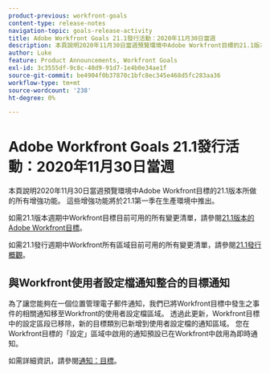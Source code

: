```yaml
---
product-previous: workfront-goals
content-type: release-notes
navigation-topic: goals-release-activity
title: Adobe Workfront Goals 21.1發行活動：2020年11月30日當週
description: 本頁說明2020年11月30日當週預覽環境中Adobe Workfront目標的21.1版本所做的所有增強功能。 這些增強功能將於21.1第一季在生產環境中推出。
author: Luke
feature: Product Announcements, Workfront Goals
exl-id: 3c3555df-9c8c-40d9-91d7-1e4b0e34ae1f
source-git-commit: be4904f0b37870c1bfc8ec345e468d5fc283aa36
workflow-type: tm+mt
source-wordcount: '238'
ht-degree: 0%

---
```


# Adobe Workfront Goals 21.1發行活動：2020年11月30日當週

本頁說明2020年11月30日當週預覽環境中Adobe Workfront目標的21.1版本所做的所有增強功能。 這些增強功能將於21.1第一季在生產環境中推出。

如需21.1版本週期中Workfront目標目前可用的所有變更清單，請參閱[21.1版本的Adobe Workfront目標](../../../../product-announcements/product-releases/goals-release-activity/goals-release-21-1.md)。

如需21.1發行週期中Workfront所有區域目前可用的所有變更清單，請參閱[21.1發行概觀](../../../../product-announcements/product-releases/21.1-release-activity/21-1-release-overview.md)。

## 與Workfront使用者設定檔通知整合的目標通知

為了讓您能夠在一個位置管理電子郵件通知，我們已將Workfront目標中發生之事件的相關通知移至Workfront的使用者設定檔區域。 透過此更新，Workfront目標中的設定區段已移除，新的目標類別已新增到使用者設定檔的通知區域。 您在Workfront目標的「設定」區域中啟用的通知預設已在Workfront中啟用為即時通知。

如需詳細資訊，請參閱[通知：目標](../../../../workfront-basics/using-notifications/notifications-goals.md)。

